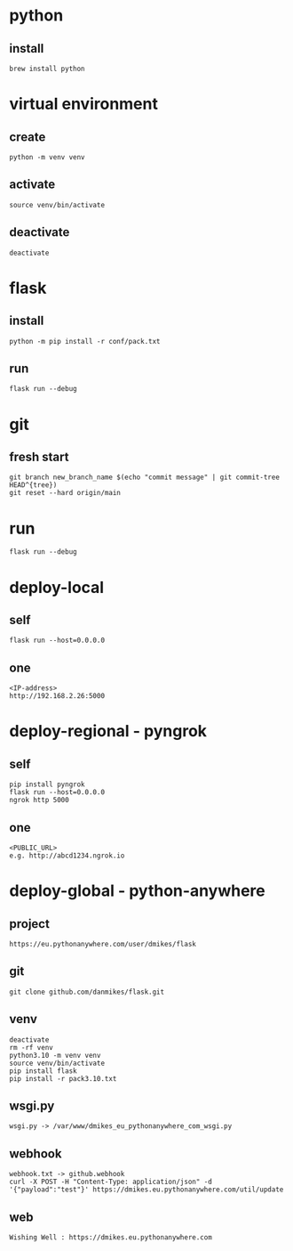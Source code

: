 # python

## install
```
brew install python
```

# virtual environment

## create
```
python -m venv venv
```

## activate
```
source venv/bin/activate
```

## deactivate
```
deactivate
```

# flask

## install
```
python -m pip install -r conf/pack.txt
```

## run
```
flask run --debug
```

# git

## fresh start
```
git branch new_branch_name $(echo "commit message" | git commit-tree HEAD^{tree})
git reset --hard origin/main
```

# run
```
flask run --debug
```

# deploy-local

## self
```
flask run --host=0.0.0.0
```

## one
```
<IP-address>
http://192.168.2.26:5000
```

# deploy-regional - pyngrok

## self
```
pip install pyngrok
flask run --host=0.0.0.0
ngrok http 5000
```

## one
```
<PUBLIC_URL>
e.g. http://abcd1234.ngrok.io
```

# deploy-global - python-anywhere

## project
```
https://eu.pythonanywhere.com/user/dmikes/flask
```

## git
```
git clone github.com/danmikes/flask.git
```

## venv
```
deactivate
rm -rf venv
python3.10 -m venv venv
source venv/bin/activate
pip install flask
pip install -r pack3.10.txt
```

## wsgi.py
```
wsgi.py -> /var/www/dmikes_eu_pythonanywhere_com_wsgi.py
```

## webhook
```
webhook.txt -> github.webhook
curl -X POST -H "Content-Type: application/json" -d '{"payload":"test"}' https://dmikes.eu.pythonanywhere.com/util/update
```

## web
```
Wishing Well : https://dmikes.eu.pythonanywhere.com
```
